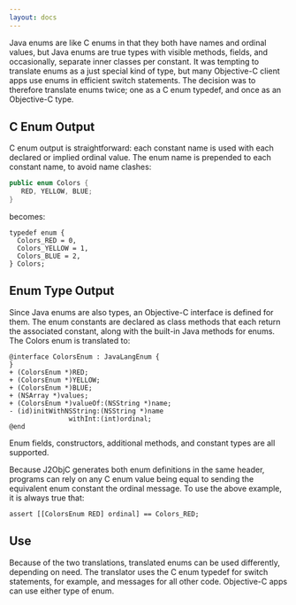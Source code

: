 ```yaml
---
layout: docs
---
```


Java enums are like C enums in that they both have names and ordinal values, but Java enums are true types with visible methods, fields, and occasionally, separate inner classes per constant.  It was tempting to translate enums as a just special kind of type, but many Objective-C client apps use enums in efficient switch statements.  The decision was to therefore translate enums twice; one as a C enum typedef, and once as an Objective-C type.

## C Enum Output

C enum output is straightforward:  each constant name is used with each declared or implied ordinal value.  The enum name is prepended to each constant name, to avoid name clashes:
```java
public enum Colors {
   RED, YELLOW, BLUE;
}
```
becomes:
```obj-c
typedef enum {
  Colors_RED = 0,
  Colors_YELLOW = 1,
  Colors_BLUE = 2,
} Colors;
```

## Enum Type Output

Since Java enums are also types, an Objective-C interface is defined for them.  The enum constants are declared as class methods that each return the associated constant, along with the built-in Java methods for enums.  The Colors enum is translated to:
```obj-c
@interface ColorsEnum : JavaLangEnum {
}
+ (ColorsEnum *)RED;
+ (ColorsEnum *)YELLOW;
+ (ColorsEnum *)BLUE;
+ (NSArray *)values;
+ (ColorsEnum *)valueOf:(NSString *)name;
- (id)initWithNSString:(NSString *)name
               withInt:(int)ordinal;
@end
```
Enum fields, constructors, additional methods, and constant types are all supported.

Because J2ObjC generates both enum definitions in the same header, programs can rely on any C enum value being equal to sending the equivalent enum constant the ordinal message.  To use the above example, it is always true that:
```obj-c
assert [[ColorsEnum RED] ordinal] == Colors_RED;
```

## Use

Because of the two translations, translated enums can be used differently, depending on need.  The translator uses the C enum typedef for switch statements, for example, and messages for all other code.  Objective-C apps can use either type of enum.
